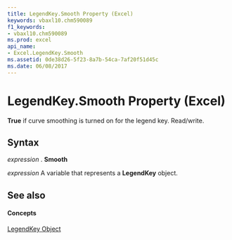 ```yaml
---
title: LegendKey.Smooth Property (Excel)
keywords: vbaxl10.chm590089
f1_keywords:
- vbaxl10.chm590089
ms.prod: excel
api_name:
- Excel.LegendKey.Smooth
ms.assetid: 0de38d26-5f23-8a7b-54ca-7af20f51d45c
ms.date: 06/08/2017
---
```



# LegendKey.Smooth Property (Excel)

 **True** if curve smoothing is turned on for the legend key. Read/write.


## Syntax

 _expression_ . **Smooth**

 _expression_ A variable that represents a **LegendKey** object.


## See also


#### Concepts


[LegendKey Object](legendkey-object-excel.md)

